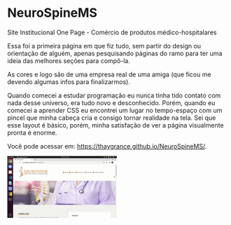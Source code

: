 # NeuroSpineMS
Site Institucional One Page - Comércio de produtos médico-hospitalares

Essa foi a primeira página em que fiz tudo, sem partir do design ou orientação de alguém, apenas pesquisando páginas do ramo para ter uma ideia das melhores seções para compô-la. 

As cores e logo são de uma empresa real de uma amiga (que ficou me devendo algumas infos para finalizarmos).

Quando comecei a estudar programação eu nunca tinha tido contato com nada desse universo, era tudo novo e desconhecido. Porém, quando eu comecei a aprender CSS eu encontrei um lugar no tempo-espaço com um pincel que minha cabeça cria e consigo tornar realidade na tela. Sei que esse layout é básico, porém, minha satisfação de ver a página visualmente pronta é enorme.

Você pode acessar em: https://thaygrance.github.io/NeuroSpineMS/.

<img align="center" alt="Gif rolagem do site" width="250" src="Gravação de tela de 15-03-2022 08_31_00 (1).gif">
